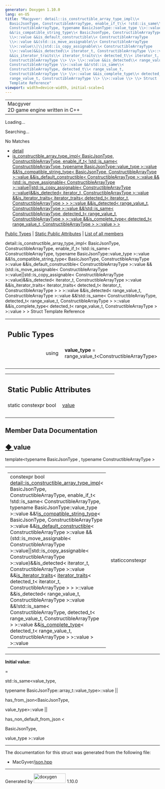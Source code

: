 ```yaml
---
generator: Doxygen 1.10.0
lang: en-US
title: "Macgyver: detail::is_constructible_array_type_impl\\<
  BasicJsonType, ConstructibleArrayType, enable_if_t\\< !std::is_same\\<
  ConstructibleArrayType, typename BasicJsonType::value_type \\>::value
  &&!is_compatible_string_type\\< BasicJsonType, ConstructibleArrayType
  \\>::value &&is_default_constructible\\< ConstructibleArrayType
  \\>::value &&(std::is_move_assignable\\< ConstructibleArrayType
  \\>::value\\|\\|std::is_copy_assignable\\< ConstructibleArrayType
  \\>::value)&&is_detected\\< iterator_t, ConstructibleArrayType \\>::value
  &&is_iterator_traits\\< iterator_traits\\< detected_t\\< iterator_t,
  ConstructibleArrayType \\> \\> \\>::value &&is_detected\\< range_value_t,
  ConstructibleArrayType \\>::value &&!std::is_same\\<
  ConstructibleArrayType, detected_t\\< range_value_t,
  ConstructibleArrayType \\> \\>::value &&is_complete_type\\< detected_t\\<
  range_value_t, ConstructibleArrayType \\> \\>::value \\> \\> Struct
  Template Reference"
viewport: width=device-width, initial-scale=1
---
```


<div id="top">

<div id="titlearea">

<table data-cellspacing="0" data-cellpadding="0">
<colgroup>
<col style="width: 100%" />
</colgroup>
<tbody>
<tr id="projectrow" class="odd">
<td id="projectalign"><div id="projectname">
Macgyver
</div>
<div id="projectbrief">
2D game engine written in C++
</div></td>
</tr>
</tbody>
</table>

</div>

<div id="main-nav">

</div>

<div id="MSearchSelectWindow"
onmouseover="return searchBox.OnSearchSelectShow()"
onmouseout="return searchBox.OnSearchSelectHide()"
onkeydown="return searchBox.OnSearchSelectKey(event)">

</div>

<div id="MSearchResultsWindow">

<div id="MSearchResults">

<div class="SRPage">

<div id="SRIndex">

<div id="SRResults">

</div>

<div id="Loading" class="SRStatus">

Loading...

</div>

<div id="Searching" class="SRStatus">

Searching...

</div>

<div id="NoMatches" class="SRStatus">

No Matches

</div>

</div>

</div>

</div>

</div>

<div id="nav-path" class="navpath">

- <a href="namespacedetail.html" class="el">detail</a>
- <a
  href="structdetail_1_1is__constructible__array__type__impl_3_01_basic_json_type_00_01_constructible_ar54e545c8083fe861c90a40ff938a22b7.html"
  class="el">is_constructible_array_type_impl&lt; BasicJsonType,
  ConstructibleArrayType, enable_if_t&lt; !std::is_same&lt;
  ConstructibleArrayType, typename BasicJsonType::value_type &gt;::value
  &amp;&amp;!is_compatible_string_type&lt; BasicJsonType,
  ConstructibleArrayType &gt;::value
  &amp;&amp;is_default_constructible&lt; ConstructibleArrayType
  &gt;::value &amp;&amp;(std::is_move_assignable&lt;
  ConstructibleArrayType &gt;::value||std::is_copy_assignable&lt;
  ConstructibleArrayType &gt;::value)&amp;&amp;is_detected&lt; iterator_t,
  ConstructibleArrayType &gt;::value &amp;&amp;is_iterator_traits&lt;
  iterator_traits&lt; detected_t&lt; iterator_t, ConstructibleArrayType
  &gt; &gt; &gt;::value &amp;&amp;is_detected&lt; range_value_t,
  ConstructibleArrayType &gt;::value &amp;&amp;!std::is_same&lt;
  ConstructibleArrayType, detected_t&lt; range_value_t,
  ConstructibleArrayType &gt; &gt;::value &amp;&amp;is_complete_type&lt;
  detected_t&lt; range_value_t, ConstructibleArrayType &gt; &gt;::value
  &gt; &gt;</a>

</div>

</div>

<div class="header">

<div class="summary">

[Public Types](#pub-types) \| [Static Public
Attributes](#pub-static-attribs) \| [List of all
members](structdetail_1_1is__constructible__array__type__impl_3_01_basic_json_type_00_01_constructible_arc4b829dcf4b2cb214fef8a066d99c28e.html)

</div>

<div class="headertitle">

<div class="title">

detail::is_constructible_array_type_impl\< BasicJsonType,
ConstructibleArrayType, enable_if_t\< !std::is_same\<
ConstructibleArrayType, typename BasicJsonType::value_type \>::value
&&!is_compatible_string_type\< BasicJsonType, ConstructibleArrayType
\>::value &&is_default_constructible\< ConstructibleArrayType \>::value
&&(std::is_move_assignable\< ConstructibleArrayType
\>::value\|\|std::is_copy_assignable\< ConstructibleArrayType
\>::value)&&is_detected\< iterator_t, ConstructibleArrayType \>::value
&&is_iterator_traits\< iterator_traits\< detected_t\< iterator_t,
ConstructibleArrayType \> \> \>::value &&is_detected\< range_value_t,
ConstructibleArrayType \>::value &&!std::is_same\<
ConstructibleArrayType, detected_t\< range_value_t,
ConstructibleArrayType \> \>::value &&is_complete_type\< detected_t\<
range_value_t, ConstructibleArrayType \> \>::value \> \> Struct Template
Reference

</div>

</div>

</div>

<div class="contents">

<table class="memberdecls">
<colgroup>
<col style="width: 50%" />
<col style="width: 50%" />
</colgroup>
<tbody>
<tr class="odd heading">
<td colspan="2"><h2 id="public-types" class="groupheader"><span
id="pub-types"></span> Public Types</h2></td>
</tr>
<tr id="r_a27b3a7d1007755a51043ffbc3381afd0"
class="even memitem:a27b3a7d1007755a51043ffbc3381afd0">
<td class="memItemLeft" style="text-align: right;"
data-valign="top"><span id="a27b3a7d1007755a51043ffbc3381afd0"></span>
using </td>
<td class="memItemRight"
data-valign="bottom"><strong>value_type</strong> =
range_value_t&lt;ConstructibleArrayType&gt;</td>
</tr>
<tr class="odd separator:a27b3a7d1007755a51043ffbc3381afd0">
<td colspan="2" class="memSeparator"> </td>
</tr>
</tbody>
</table>

<table class="memberdecls">
<colgroup>
<col style="width: 50%" />
<col style="width: 50%" />
</colgroup>
<tbody>
<tr class="odd heading">
<td colspan="2"><h2 id="static-public-attributes"
class="groupheader"><span id="pub-static-attribs"></span> Static Public
Attributes</h2></td>
</tr>
<tr id="r_af9e0932ee1c0d23d339ebe1e489d0afd"
class="even memitem:af9e0932ee1c0d23d339ebe1e489d0afd">
<td class="memItemLeft" style="text-align: right;"
data-valign="top">static constexpr bool </td>
<td class="memItemRight" data-valign="bottom"><a
href="#af9e0932ee1c0d23d339ebe1e489d0afd" class="el">value</a></td>
</tr>
<tr class="odd separator:af9e0932ee1c0d23d339ebe1e489d0afd">
<td colspan="2" class="memSeparator"> </td>
</tr>
</tbody>
</table>

## Member Data Documentation

<span id="af9e0932ee1c0d23d339ebe1e489d0afd"></span>

## <span class="permalink">[◆ ](#af9e0932ee1c0d23d339ebe1e489d0afd)</span>value

<div class="memitem">

<div class="memproto">

<div class="memtemplate">

template\<typename BasicJsonType , typename ConstructibleArrayType \>

</div>

<table class="mlabels">
<colgroup>
<col style="width: 50%" />
<col style="width: 50%" />
</colgroup>
<tbody>
<tr class="odd">
<td class="mlabels-left"><table class="memname">
<tbody>
<tr class="odd">
<td class="memname">constexpr bool <a
href="structdetail_1_1is__constructible__array__type__impl.html"
class="el">detail::is_constructible_array_type_impl</a>&lt;
BasicJsonType, ConstructibleArrayType, enable_if_t&lt; !std::is_same&lt;
ConstructibleArrayType, typename BasicJsonType::value_type &gt;::value
&amp;&amp;!<a href="structdetail_1_1is__compatible__string__type.html"
class="el">is_compatible_string_type</a>&lt; BasicJsonType,
ConstructibleArrayType &gt;::value &amp;&amp;<a
href="structdetail_1_1is__default__constructible.html"
class="el">is_default_constructible</a>&lt; ConstructibleArrayType
&gt;::value &amp;&amp;(std::is_move_assignable&lt;
ConstructibleArrayType &gt;::value||std::is_copy_assignable&lt;
ConstructibleArrayType &gt;::value)&amp;&amp;is_detected&lt; iterator_t,
ConstructibleArrayType &gt;::value &amp;&amp;<a
href="structdetail_1_1is__iterator__traits.html"
class="el">is_iterator_traits</a>&lt; <a
href="structdetail_1_1iterator__traits.html"
class="el">iterator_traits</a>&lt; detected_t&lt; iterator_t,
ConstructibleArrayType &gt; &gt; &gt;::value &amp;&amp;is_detected&lt;
range_value_t, ConstructibleArrayType &gt;::value
&amp;&amp;!std::is_same&lt; ConstructibleArrayType, detected_t&lt;
range_value_t, ConstructibleArrayType &gt; &gt;::value &amp;&amp;<a
href="structdetail_1_1is__complete__type.html"
class="el">is_complete_type</a>&lt; detected_t&lt; range_value_t,
ConstructibleArrayType &gt; &gt;::value &gt; &gt;::value</td>
</tr>
</tbody>
</table></td>
<td class="mlabels-right"><span class="mlabels"><span
class="mlabel">static</span><span
class="mlabel">constexpr</span></span></td>
</tr>
</tbody>
</table>

</div>

<div class="memdoc">

**Initial value:**

<div class="fragment">

<div class="line">

=

</div>

<div class="line">

std::is_same\<value_type,

</div>

<div class="line">

<span class="keyword">typename</span>
BasicJsonType::array_t::value_type\>::value \|\|

</div>

<div class="line">

has_from_json\<BasicJsonType,

</div>

<div class="line">

value_type\>::value \|\|

</div>

<div class="line">

has_non_default_from_json \<

</div>

<div class="line">

BasicJsonType,

</div>

<div class="line">

value_type \>::value

</div>

</div>

</div>

</div>

------------------------------------------------------------------------

The documentation for this struct was generated from the following file:

- MacGyver/<a href="json_8hpp_source.html" class="el">json.hpp</a>

</div>

------------------------------------------------------------------------

<span class="small">Generated
by [<img src="doxygen.svg" class="footer" width="104" height="31"
alt="doxygen" />](https://www.doxygen.org/index.html) 1.10.0</span>
